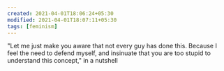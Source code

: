```yaml
---
created: 2021-04-01T18:06:24+05:30
modified: 2021-04-01T18:07:11+05:30
tags: [feminism]
---
```


 "Let me just make you aware that not every guy has done this. Because I feel the need to defend myself, and insinuate that you are too stupid to understand this concept," in a nutshell 
